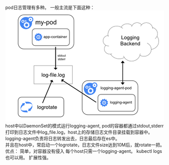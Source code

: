 pod日志管理有多种。   一般主流是下面这种：   
[![](https://github.com/flysnow911/Blogs/blob/master/imgs/pod_log_manage.png)](https://github.com/flysnow911/Blogs/blob/master/imgs/pod_log_manage.png)    
host中以DaemonSet的模式运行logging-agent, pod的容器都通过stdout,stderr打印到日志文件中log_file.log，host上的存储日志文件目录挂载到容器中。logging-agent负责将日志转发出去，日志最后存在es中。   
并且在host中，常启动一个logrotate，日志文件size达到10M后，就rotate一把。   
优点：
	简单，对容器没有侵入
	每个host只需一个logging-agent。
	kubectl logs 也可以用。
	扩展性强。
